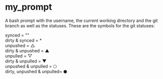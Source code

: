 # my_prompt

A bash prompt with the username, the current working directory and the git branch as well as the statuses.
These are the symbols for the git statuses:

synced = ""  
dirty & synced = *  
unpushed = △  
dirty & unpushed = ▲  
unpulled = ▽  
dirty & unpulled = ▼  
unpushed & unpulled = ⬡  
dirty, unpushed & unpulled= ⬢  






